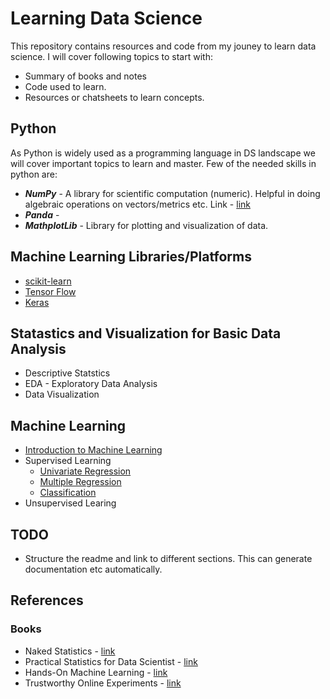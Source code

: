 # Learning Data Science
This repository contains resources and code from my jouney to learn data science. I will cover following topics to start with:
* Summary of books and notes
* Code used to learn.
* Resources or chatsheets to learn concepts.

## Python
As Python is widely used as a programming language in DS landscape we will cover important topics to learn and master. Few of the needed skills in python are:
* ***NumPy*** - A library for scientific computation (numeric). Helpful in doing algebraic operations on vectors/metrics etc. Link - [link](https://github.com/satishThakur/data-science/blob/main/python-resources/numpy-cheatsheet.ipynb "NumPy Cheatsheet")
* ***Panda*** - 
* ***MathplotLib*** - Library for plotting and visualization of data.

## Machine Learning Libraries/Platforms

* [scikit-learn](https://scikit-learn.org/stable/)
* [Tensor Flow](https://www.tensorflow.org/)
* [Keras](https://keras.io/)

## Statastics and Visualization for Basic Data Analysis
* Descriptive Statstics
* EDA - Exploratory Data Analysis
* Data Visualization

## Machine Learning
* [Introduction to Machine Learning](https://github.com/satishThakur/data-science/blob/main/machine-learning/ml-intro/notes.md)
* Supervised Learning
	- [Univariate Regression](https://github.com/satishThakur/data-science/blob/main/machine-learning/ml-intro/notes.md)
	- [Multiple Regression](https://github.com/satishThakur/data-science/blob/main/machine-learning/multi-regression/notes.md)
	- [Classification](https://github.com/satishThakur/data-science/blob/main/machine-learning/classification/notes.md) 
* Unsupervised Learing

## TODO
* Structure the readme and link to different sections. This can generate documentation etc automatically.

## References

### Books
* Naked Statistics - [link](https://www.amazon.in/Naked-Statistics-Stripping-Dread-Data/dp/039334777X)
* Practical Statistics for Data Scientist - [link](https://www.amazon.in/Practical-Statistics-Data-Scientists-Essential/dp/8194435005/ref=tmm_pap_swatch_0?_encoding=UTF8&qid=&sr=)
* Hands-On Machine Learning - [link](https://www.amazon.in/Hands-Machine-Learning-Scikit-Learn-Tensor/dp/9352139054/)
* Trustworthy Online Experiments - [link](https://www.amazon.in/Trustworthy-Online-Controlled-Experiments-Practical-ebook/dp/B0845Y3DJV/ref=sr_1_1?keywords=trustworthy+online+controlled+experiments&qid=1656069500&s=books&sprefix=trustworthy%2Cstripbooks%2C183&sr=1-1)
